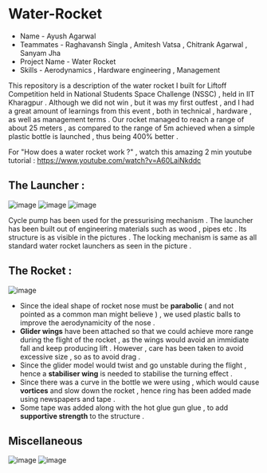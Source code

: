 # Water-Rocket

* Name - Ayush Agarwal 
* Teammates - Raghavansh Singla , Amitesh Vatsa , Chitrank Agarwal , Sanyam Jha 
* Project Name - Water Rocket 
* Skills - Aerodynamics , Hardware engineering , Management

This repository is a description of the water rocket I built for Liftoff Competition held in National Students Space Challenge (NSSC) , held in IIT Kharagpur . Although we did not win , but it was my first outfest , and I had a great amount of learnings from this event , both in technical , hardware , as well as management terms . Our rocket managed to reach a range of about 25 meters , as compared to the range of 5m achieved when a simple plastic bottle is launched , thus being 400% better . 

For "How does a water rocket work ?" , watch this amazing 2 min youtube tutorial : https://www.youtube.com/watch?v=A60LaiNkddc 
## The Launcher : 
![image](https://user-images.githubusercontent.com/86561124/205031493-f2c7ffd8-7564-4acd-b5f0-99f9cea5ce9e.png)
![image](https://user-images.githubusercontent.com/86561124/205031578-33849ac5-66ba-46c1-90eb-64230c548835.png)
![image](https://user-images.githubusercontent.com/86561124/205036741-41ee7c18-1cc6-4b91-900a-c9f1984de5ce.png)


Cycle pump has been used for the pressurising mechanism . The launcher has been built out of engineering materials such as wood , pipes etc . Its structure is as visible in the pictures . The locking mechanism is same as all standard water rocket launchers as seen in the picture . 

## The Rocket :

![image](https://user-images.githubusercontent.com/86561124/205033764-2751909e-0cad-481b-9a7b-cd9dd1af3cf4.png)

* Since the ideal shape of rocket nose must be __parabolic__ ( and not pointed as a common man might believe ) , we used plastic balls to improve the aerodynamicity of the nose . 
* __Glider wings__ have been attached so that we could achieve more range during the flight of the rocket , as the wings would avoid an immidiate fall and keep producing lift . However , care has been taken to avoid excessive size , so as to avoid drag . 
* Since the glider model would twist and go unstable during the flight , hence a __stabiliser wing__ is needed to stabilise the turning effect . 
* Since there was a curve in the bottle we were using , which would cause __vortices__ and slow down the rocket , hence ring has been added made using newspapers and tape . 
* Some tape was added along with the hot glue gun glue , to add __supportive strength__ to the structure . 

## Miscellaneous 

![image](https://user-images.githubusercontent.com/86561124/205036494-ce296da4-95c8-4287-a270-edd2d18475ca.png)
![image](https://user-images.githubusercontent.com/86561124/205036560-6366b544-1d5b-4a6f-acbb-f64fa0762e7c.png)








